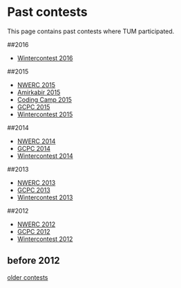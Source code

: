 # Past contests

This page contains past contests where TUM participated.

##2016
* [Wintercontest 2016](/contests/history/2016/winter)

##2015
* [NWERC 2015](/contests/history/2015/nwerc)
* [Amirkabir 2015](/contests/history/2015/amirkabir)  
* [Coding Camp 2015](/contests/history/2015/camp)  
* [GCPC 2015](/contests/history/2015/gcpc)  
* [Wintercontest 2015](/contests/history/2015/winter)  

##2014
* [NWERC 2014](/contests/history/2014/nwerc)  
* [GCPC 2014](/contests/history/2014/gcpc)  
* [Wintercontest 2014](/contests/history/2014/winter)

##2013
* [NWERC 2013](/contests/history/2013/nwerc)  
* [GCPC 2013](/contests/history/2013/gcpc)  
* [Wintercontest 2013](/contests/history/2013/winter)

##2012
* [NWERC 2012](/contests/history/2012/nwerc)  
* [GCPC 2012](/contests/history/2012/gcpc)  
* [Wintercontest 2012](/contests/history/2012/winter)

## before 2012

[older contests](/contests/history/old)
